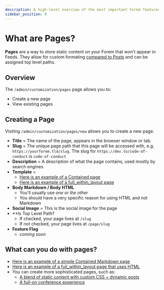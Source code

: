 ```yaml
---
description: A high-level overview of the most important Forem features.
sidebar_position: 0
---
```


# What are Pages?

**Pages** are a way to store static content on your Forem that won't appear in Feeds. They allow for custom formating [compared to Posts](https://admin.forem.com/docs/_forem-basics/what_are_posts) and can be assigned top level paths.

## Overview

The `/admin/customization/pages` page allows you to:

* Create a new page
* View existing pages

## Creating a Page

Visiting `/admin/customization/pages/new` allows you to create a new page.

* **Title** = The name of the page, appears in the browser window or tab.
* **Slug** = The unique page path that this page will be accessed with, e.g. `https://yourforem.tld/slug`. The slug for `https://dev.to/code-of-conduct` is `code-of-conduct`
* **Description** = A description of what the page contains, used mostly by search engines
* **Template** =  
  * [Here is an example of a Contained page](https://dev.to/about)
  * [Here is an example of a full\_within\_layout page](https://dev.to/downloads)
* **Body Markdown / Body HTML**
  * You'll usually use _one or the other_
  * You should have a very specific reason for using HTML and not Markdown
* **Social Image** = This is the social image for the page
* **Is Top Level Path?
  * If checked, your page lives at `/slug`
  * If not checked, your page lives at `/page/slug`
* **Feature Flag**
  * _coming soon_

## What can you do with pages?

* [Here is an example of a simple Contained Markdown page](https://dev.to/about)
* [Here is an example of a full\_within\_layout page that uses HTML](https://dev.to/downloads)
* You can create more sophisticated pages, such as:
  * [A blend of static content with custom CSS + dynamic posts](https://dev.to/shecoded)
  * [A full-on conference experience](https://dev.to/codeland)
